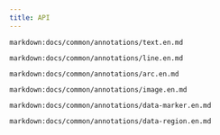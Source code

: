 ```yaml
---
title: API
---
```


`markdown:docs/common/annotations/text.en.md`

`markdown:docs/common/annotations/line.en.md`

`markdown:docs/common/annotations/arc.en.md`

`markdown:docs/common/annotations/image.en.md`

`markdown:docs/common/annotations/data-marker.en.md`

`markdown:docs/common/annotations/data-region.en.md`
